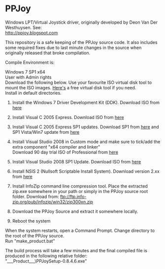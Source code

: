 # PPJoy
Windows LPT/Virtual Joystick driver, originally developed by Deon Van Der Westhuysen. See:<br />
http://ppjoy.blogspot.com

This repository is a safe keeping of the PPJoy source code. It also includes some required fixes
due to last minute changes in the source when originally released that broke compilation.<br />


Compile Environment is:<br />

Windows 7 SP1 x64<br />
User with Admin rights<br />
Download the following below. Use your favourite ISO virtual disk tool to mount the ISO images. [Here's](http://www.ltr-data.se/opencode.html/#ImDisk "ImDisk") a free virtual disk tool if you need.<br />
Install in default directories.<br />

1. Install the Windows 7 Driver Development Kit (DDK). Download ISO from [here](http://download.microsoft.com/download/4/A/2/4A25C7D5-EFBE-4182-B6A9-AE6850409A78/GRMWDK_EN_7600_1.ISO "Win7DDK")

2. Install Visual C 2005 Express. Download ISO from [here](http://download.microsoft.com/download/A/9/1/A91D6B2B-A798-47DF-9C7E-A97854B7DD18/VC.iso "VC2005Express")

3. Install Visual C 2005 Express SP1 updates. Download SP1 from [here](https://download.microsoft.com/download/7/7/3/7737290f-98e8-45bf-9075-85cc6ae34bf1/VS80sp1-KB926748-X86-INTL.exe "VC2005ExpressSP1")
 and SP1 Vista/Win7 update from [here](https://download.microsoft.com/download/c/7/d/c7d9b927-f4e6-4ab2-8399-79a2d5cdfac9/VS80sp1-KB932232-X86-ENU.exe "VC2005ExpressSP1VistaUpdate")

4. Install Visual Studio 2008 in Custom mode and make sure to tick/add the extra component "x64 compiler and linker"<br />
   Download 90 day trial ISO of Professional from [here](http://download.microsoft.com/download/8/1/d/81d3f35e-fa03-485b-953b-ff952e402520/VS2008ProEdition90dayTrialENUX1435622.iso "VisualStudio2008Pro90Daytrial")

5. Install Visual Studio 2008 SP1 Update. Download ISO from [here](https://download.microsoft.com/download/a/3/7/a371b6d1-fc5e-44f7-914c-cb452b4043a9/VS2008SP1ENUX1512962.iso "VisualStudio2008SP1")

6. Install NSIS 2 (Nullsoft Scriptable Install System). Download version 2.xx from [here](https://sourceforge.net/projects/nsis/files/NSIS%202/ "NSIS 2.xx")

7. Install InfoZip command line compression tool. Place the extracted zip.exe somewhere in your path or simply in the PPJoy source root folder. Download from: ftp://ftp.info-zip.org/pub/infozip/win32/zip300xn.zip

8. Download the PPJoy Source and extract it somewhere locally.<br />

9. Reboot the system<br />

When the system restarts, open a Command Prompt. Change directory to the root of the PPJoy source.<br />
Run "make_product.bat"<br />

The build process will take a few minutes and the final compiled file is produced in the following relative folder:<br />
"\_\_\_Product\_\_\_\PPJoySetup-0.8.4.6.exe"
